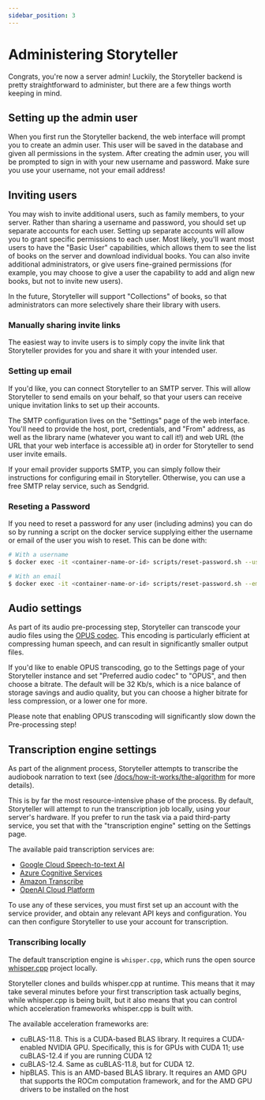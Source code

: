 ```yaml
---
sidebar_position: 3
---
```


# Administering Storyteller

Congrats, you're now a server admin! Luckily, the Storyteller backend is pretty
straightforward to administer, but there are a few things worth keeping in mind.

## Setting up the admin user

When you first run the Storyteller backend, the web interface will prompt you to
create an admin user. This user will be saved in the database and given all
permissions in the system. After creating the admin user, you will be prompted
to sign in with your new username and password. Make sure you use your username,
not your email address!

## Inviting users

You may wish to invite additional users, such as family members, to your server.
Rather than sharing a username and password, you should set up separate accounts
for each user. Setting up separate accounts will allow you to grant specific
permissions to each user. Most likely, you'll want most users to have the "Basic
User" capabilities, which allows them to see the list of books on the server and
download individual books. You can also invite additional administrators, or
give users fine-grained permissions (for example, you may choose to give a user
the capability to add and align new books, but not to invite new users).

In the future, Storyteller will support "Collections" of books, so that
administrators can more selectively share their library with users.

### Manually sharing invite links

The easiest way to invite users is to simply copy the invite link that
Storyteller provides for you and share it with your intended user.

### Setting up email

If you'd like, you can connect Storyteller to an SMTP server. This will allow
Storyteller to send emails on your behalf, so that your users can receive unique
invitation links to set up their accounts.

The SMTP configuration lives on the "Settings" page of the web interface. You'll
need to provide the host, port, credentials, and "From" address, as well as the
library name (whatever you want to call it!) and web URL (the URL that your web
interface is accessible at) in order for Storyteller to send user invite emails.

If your email provider supports SMTP, you can simply follow their instructions
for configuring email in Storyteller. Otherwise, you can use a free SMTP relay
service, such as Sendgrid.

### Reseting a Password

If you need to reset a password for any user (including admins) you can do so by
running a script on the docker service supplying either the username or email of
the user you wish to reset. This can be done with:

```sh
# With a username
$ docker exec -it <container-name-or-id> scripts/reset-password.sh --username <username>

# With an email
$ docker exec -it <container-name-or-id> scripts/reset-password.sh --email <email>
```

## Audio settings

As part of its audio pre-processing step, Storyteller can transcode your audio
files using the [OPUS codec](https://opus-codec.org/). This encoding is
particularly efficient at compressing human speech, and can result in
significantly smaller output files.

If you'd like to enable OPUS transcoding, go to the Settings page of your
Storyteller instance and set "Preferred audio codec" to "OPUS", and then choose
a bitrate. The default will be 32 Kb/s, which is a nice balance of storage
savings and audio quality, but you can choose a higher bitrate for less
compression, or a lower one for more.

Please note that enabling OPUS transcoding will significantly slow down the
Pre-processing step!

## Transcription engine settings

As part of the alignment process, Storyteller attempts to transcribe the
audiobook narration to text (see
[/docs/how-it-works/the-algorithm](/docs/how-it-works/the-algorithm) for more
details).

This is by far the most resource-intensive phase of the process. By default,
Storyteller will attempt to run the transcription job locally, using your
server's hardware. If you prefer to run the task via a paid third-party service,
you set that with the "transcription engine" setting on the Settings page.

The available paid transcription services are:

- [Google Cloud Speech-to-text AI](https://cloud.google.com/speech-to-text)
- [Azure Cognitive Services](https://azure.microsoft.com/en-us/products/ai-services/speech-to-text/)
- [Amazon Transcribe](https://aws.amazon.com/transcribe/)
- [OpenAI Cloud Platform](https://platform.openai.com/)

To use any of these services, you must first set up an account with the service
provider, and obtain any relevant API keys and configuration. You can then
configure Storyteller to use your account for transcription.

### Transcribing locally

The default transcription engine is `whisper.cpp`, which runs the open source
[whisper.cpp](https://github.com/ggerganov/whisper.cpp) project locally.

Storyteller clones and builds whisper.cpp at runtime. This means that it may
take several minutes before your first transcription task actually begins, while
whisper.cpp is being built, but it also means that you can control which
acceleration frameworks whisper.cpp is built with.

The available acceleration frameworks are:

- cuBLAS-11.8. This is a CUDA-based BLAS library. It requires a CUDA-enabled
  NVIDIA GPU. Specifically, this is for GPUs with CUDA 11; use cuBLAS-12.4 if
  you are running CUDA 12
- cuBLAS-12.4. Same as cuBLAS-11.8, but for CUDA 12.
- hipBLAS. This is an AMD-based BLAS library. It requires an AMD GPU that
  supports the ROCm computation framework, and for the AMD GPU drivers to be
  installed on the host

